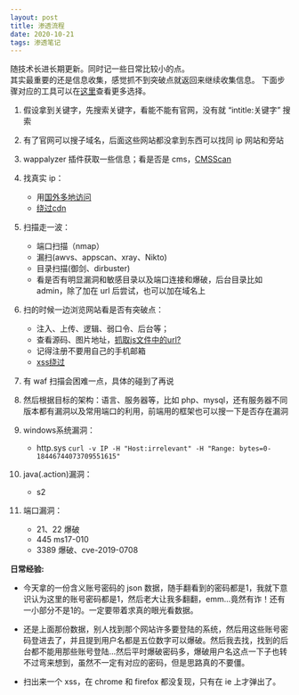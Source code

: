 ```yaml
---
layout: post
title: 渗透流程
date: 2020-10-21
tags: 渗透笔记
---
```


随技术长进长期更新。同时记一些日常比较小的点。<br>  其实最重要的还是信息收集，感觉抓不到突破点就返回来继续收集信息。
下面步骤对应的工具可以在[这里]()查看更多选择。

1. 假设拿到关键字，先搜索关键字，看能不能有官网，没有就 “intitle:关键字” 搜索

1. 有了官网可以搜子域名，后面这些网站都没拿到东西可以找同 ip 网站和旁站

1. wappalyzer 插件获取一些信息；看是否是 cms，[CMSScan](https://github.com/ajinabraham/CMSScan)

1. 找真实 ip：
	* 用[国外多地访问](https://asm.ca.com/en/ping.php)
	* [绕过cdn](https://github.com/Tai7sy/fuckcdn)

1. 扫描走一波：
	* 端口扫描（nmap）
	* 漏扫(awvs、appscan、xray、Nikto)
	* 目录扫描(御剑、dirbuster)
	* 看是否有明显漏洞和敏感目录以及端口连接和爆破，后台目录比如 admin，除了加在 url 后尝试，也可以加在域名上

1. 扫的时候一边浏览网站看是否有突破点：
	* 注入、上传、逻辑、弱口令、后台等；
	* 查看源码、图片地址，[抓取js文件中的url?](https://github.com/Threezh1/JSFinder)
	* 记得注册不要用自己的手机邮箱
	* [xss绕过](https://www.freebuf.com/articles/web/195507.html)

1. 有 waf 扫描会困难一点，具体的碰到了再说

1. 然后根据目标的架构：语言、服务器等，比如 php、mysql，还有服务器不同版本都有漏洞以及常用端口的利用，前端用的框架也可以搜一下是否存在漏洞

1. windows系统漏洞：
	* http.sys
		`curl -v IP -H "Host:irrelevant" -H "Range: bytes=0-18446744073709551615"`

1. java(.action)漏洞：
	* s2

1. 端口漏洞：
	* 21、22 爆破
	* 445 ms17-010
	* 3389 爆破、cve-2019-0708



**日常经验:**

* 今天拿的一份含义账号密码的 json 数据，随手翻看到的密码都是1，我就下意识认为这里的账号密码都是1，然后老大让我多翻翻，emm...竟然有诈！还有一小部分不是1的。一定要带着求真的眼光看数据。

* 还是上面那份数据，别人找到那个网站许多要登陆的系统，然后用这些账号密码登进去了，并且提到用户名都是五位数字可以爆破。然后我去找，找到的后台都不能用那些账号登陆...然后平时爆破密码多，爆破用户名这点一下子也转不过弯来想到，虽然不一定有对应的密码，但是思路真的不要僵。

* 扫出来一个 xss，在 chrome 和 firefox 都没复现，只有在 ie 上才弹出了。

